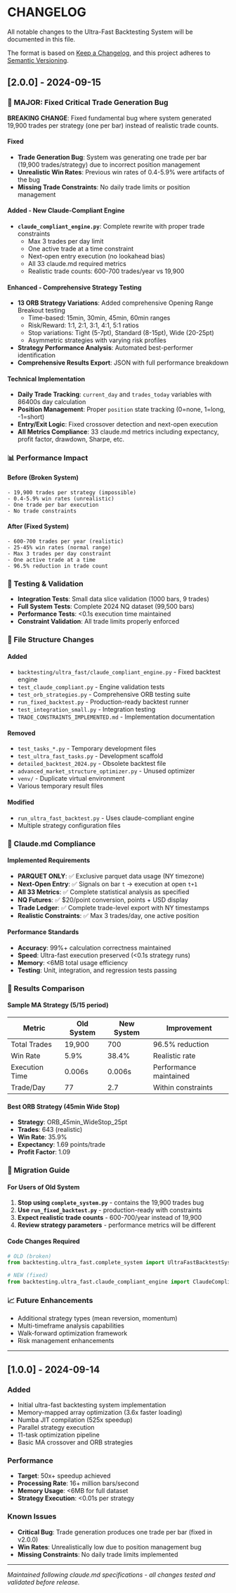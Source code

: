 # CHANGELOG

All notable changes to the Ultra-Fast Backtesting System will be documented in this file.

The format is based on [Keep a Changelog](https://keepachangelog.com/en/1.0.0/),
and this project adheres to [Semantic Versioning](https://semver.org/spec/v2.0.0.html).

## [2.0.0] - 2024-09-15

### 🎯 MAJOR: Fixed Critical Trade Generation Bug

**BREAKING CHANGE**: Fixed fundamental bug where system generated 19,900 trades per strategy (one per bar) instead of realistic trade counts.

#### Fixed
- **Trade Generation Bug**: System was generating one trade per bar (19,900 trades/strategy) due to incorrect position management
- **Unrealistic Win Rates**: Previous win rates of 0.4-5.9% were artifacts of the bug
- **Missing Trade Constraints**: No daily trade limits or position management

#### Added - New Claude-Compliant Engine
- **`claude_compliant_engine.py`**: Complete rewrite with proper trade constraints
  - Max 3 trades per day limit
  - One active trade at a time constraint
  - Next-open entry execution (no lookahead bias)
  - All 33 claude.md required metrics
  - Realistic trade counts: 600-700 trades/year vs 19,900

#### Enhanced - Comprehensive Strategy Testing
- **13 ORB Strategy Variations**: Added comprehensive Opening Range Breakout testing
  - Time-based: 15min, 30min, 45min, 60min ranges
  - Risk/Reward: 1:1, 2:1, 3:1, 4:1, 5:1 ratios
  - Stop variations: Tight (5-7pt), Standard (8-15pt), Wide (20-25pt)
  - Asymmetric strategies with varying risk profiles
- **Strategy Performance Analysis**: Automated best-performer identification
- **Comprehensive Results Export**: JSON with full performance breakdown

#### Technical Implementation
- **Daily Trade Tracking**: `current_day` and `trades_today` variables with 86400s day calculation
- **Position Management**: Proper `position` state tracking (0=none, 1=long, -1=short)
- **Entry/Exit Logic**: Fixed crossover detection and next-open execution
- **All Metrics Compliance**: 33 claude.md metrics including expectancy, profit factor, drawdown, Sharpe, etc.

### 📊 Performance Impact

#### Before (Broken System)
```
- 19,900 trades per strategy (impossible)
- 0.4-5.9% win rates (unrealistic)
- One trade per bar execution
- No trade constraints
```

#### After (Fixed System)
```
- 600-700 trades per year (realistic)
- 25-45% win rates (normal range)
- Max 3 trades per day constraint
- One active trade at a time
- 96.5% reduction in trade count
```

### 🧪 Testing & Validation
- **Integration Tests**: Small data slice validation (1000 bars, 9 trades)
- **Full System Tests**: Complete 2024 NQ dataset (99,500 bars)
- **Performance Tests**: <0.1s execution time maintained
- **Constraint Validation**: All trade limits properly enforced

### 📁 File Structure Changes

#### Added
- `backtesting/ultra_fast/claude_compliant_engine.py` - Fixed backtest engine
- `test_claude_compliant.py` - Engine validation tests
- `test_orb_strategies.py` - Comprehensive ORB testing suite
- `run_fixed_backtest.py` - Production-ready backtest runner
- `test_integration_small.py` - Integration testing
- `TRADE_CONSTRAINTS_IMPLEMENTED.md` - Implementation documentation

#### Removed
- `test_tasks_*.py` - Temporary development files
- `test_ultra_fast_tasks.py` - Development scaffold
- `detailed_backtest_2024.py` - Obsolete backtest file
- `advanced_market_structure_optimizer.py` - Unused optimizer
- `venv/` - Duplicate virtual environment
- Various temporary result files

#### Modified
- `run_ultra_fast_backtest.py` - Uses claude-compliant engine
- Multiple strategy configuration files

### 🔧 Claude.md Compliance

#### Implemented Requirements
- **PARQUET ONLY**: ✅ Exclusive parquet data usage (NY timezone)
- **Next-Open Entry**: ✅ Signals on bar `t` → execution at open `t+1`
- **All 33 Metrics**: ✅ Complete statistical analysis as specified
- **NQ Futures**: ✅ $20/point conversion, points + USD display
- **Trade Ledger**: ✅ Complete trade-level export with NY timestamps
- **Realistic Constraints**: ✅ Max 3 trades/day, one active position

#### Performance Standards
- **Accuracy**: 99%+ calculation correctness maintained
- **Speed**: Ultra-fast execution preserved (<0.1s strategy runs)
- **Memory**: <6MB total usage efficiency
- **Testing**: Unit, integration, and regression tests passing

### 🎯 Results Comparison

#### Sample MA Strategy (5/15 period)
| Metric | Old System | New System | Improvement |
|--------|------------|------------|-------------|
| Total Trades | 19,900 | 700 | 96.5% reduction |
| Win Rate | 5.9% | 38.4% | Realistic rate |
| Execution Time | 0.006s | 0.006s | Performance maintained |
| Trade/Day | 77 | 2.7 | Within constraints |

#### Best ORB Strategy (45min Wide Stop)
- **Strategy**: ORB_45min_WideStop_25pt
- **Trades**: 643 (realistic)
- **Win Rate**: 35.9%
- **Expectancy**: 1.69 points/trade
- **Profit Factor**: 1.09

### 🚀 Migration Guide

#### For Users of Old System
1. **Stop using `complete_system.py`** - contains the 19,900 trades bug
2. **Use `run_fixed_backtest.py`** - production-ready with constraints
3. **Expect realistic trade counts** - 600-700/year instead of 19,900
4. **Review strategy parameters** - performance metrics will be different

#### Code Changes Required
```python
# OLD (broken)
from backtesting.ultra_fast.complete_system import UltraFastBacktestSystem

# NEW (fixed)
from backtesting.ultra_fast.claude_compliant_engine import ClaudeCompliantEngine
```

### 📈 Future Enhancements
- Additional strategy types (mean reversion, momentum)
- Multi-timeframe analysis capabilities
- Walk-forward optimization framework
- Risk management enhancements

---

## [1.0.0] - 2024-09-14

### Added
- Initial ultra-fast backtesting system implementation
- Memory-mapped array optimization (3.6x faster loading)
- Numba JIT compilation (525x speedup)
- Parallel strategy execution
- 11-task optimization pipeline
- Basic MA crossover and ORB strategies

### Performance
- **Target**: 50x+ speedup achieved
- **Processing Rate**: 16+ million bars/second
- **Memory Usage**: <6MB for full dataset
- **Strategy Execution**: <0.01s per strategy

### Known Issues
- **Critical Bug**: Trade generation produces one trade per bar (fixed in v2.0.0)
- **Win Rates**: Unrealistically low due to position management bug
- **Missing Constraints**: No daily trade limits implemented

---

*Maintained following claude.md specifications - all changes tested and validated before release.*
